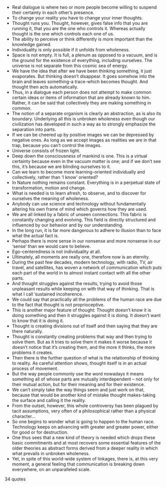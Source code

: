 - Real dialogue is where two or more people become willing to suspend their certainty in each other’s presence.
 - To change your reality you have to change your inner thoughts.
 - Thought runs you. Thought, however, gives false info that you are running it, that you are the one who controls it. Whereas actually thought is the one which controls each one of us.
 - The ability to perceive or think differently is more important than the knowledge gained.
 - Individuality is only possible if it unfolds from wholeness.
 - Space is not empty. It is full, a plenum as opposed to a vacuum, and is the ground for the existence of everything, including ourselves. The universe is not separate from this cosmic sea of energy.
 - We have the idea that after we have been thinking something, it just evaporates. But thinking doesn’t disappear. It goes somehow into the brain and leaves something-a trace-which becomes thought. And thought then acts automatically.
 - Thus, in a dialogue each person does not attempt to make common certain ideas or items of information that are already known to him. Rather, it can be said that collectively they are making something in common.
 - The notion of a separate organism is clearly an abstraction, as is also its boundary. Underlying all this is unbroken wholeness even though our civilization has developed in such a way as to strongly emphasize the separation into parts.
 - If we can be cheered up by positive images we can be depressed by negative ones. As long as we accept images as realities we are in that trap, because you can’t control the images.
 - Universe consists of frozen light.
 - Deep down the consciousness of mankind is one. This is a virtual certainty because even in the vacuum matter is one; and if we don’t see this, it’s because we are blinding ourselves to it.
 - Can we learn to become more learning-oriented individually and collectively, rather than ‘I know’ oriented?
 - In Nature nothing remains constant. Everything is in a perpetual state of transformation, motion and change.
 - What is needed is to learn afresh, to observe, and to discover for ourselves the meaning of wholeness.
 - Anybody can use science and technology without fundamentally altering his own frame of mind which governs how they are used.
 - We are all linked by a fabric of unseen connections. This fabric is constantly changing and evolving. This field is directly structured and influenced by our behavior and by our understanding.
 - In the long run, it is far more dangerous to adhere to illusion than to face what the actual fact is.
 - Perhaps there is more sense in our nonsense and more nonsense in our ‘sense’ than we would care to believe.
 - Ego-centeredness is not individuality at all.
 - Ultimately, all moments are really one, therefore now is an eternity.
 - During the past few decades, modern technology, with radio, TV, air travel, and satellites, has woven a network of communication which puts each part of the world in to almost instant contact with all the other parts.
 - And thought struggles against the results, trying to avoid those unpleasant results while keeping on with that way of thinking. That is what I call ’sustained incoherence.
 - We could say that practically all the problems of the human race are due to the fact that thought is not proprioceptive.
 - This is another major feature of thought: Thought doesn’t know it is doing something and then it struggles against it is doing. It doesn’t want to know that it is doing it.
 - Thought is creating divisions out of itself and then saying that they are there naturally.
 - Thought is constantly creating problems that way and then trying to solve them. But as it tries to solve them it makes it worse because it doesn’t notice that it’s creating them, and the more it thinks, the more problems it creates.
 - Then there is the further question of what is the relationship of thinking to reality. As careful attention shows, thought itself is in an actual process of movement.
 - But the way people commonly use the word nowadays it means something all of whose parts are mutually interdependent – not only for their mutual action, but for their meaning and for their existence.
 - We can’t simply take the way things seem and just work on that, because that would be another kind of mistake thought makes-taking the surface and calling it the reality.
 - From the outset, however, this whole controversy has been plagued by tacit assumptions, very often of a philosophical rather than a physical character...
 - So one begins to wonder what is going to happen to the human race. Technology keeps on advancing with greater and greater power, either for good or for destruction.
 - One thus sees that a new kind of theory is needed which drops these basic commitments and at most recovers some essential features of the older theories as abstract forms derived from a deeper reality in which what prevails in unbroken wholeness.
 - Yet, in spite of this world-wide system of linkages, there is, at this very moment, a general feeling that communication is breaking down everywhere, on an unparalleled scale.

34 quotes